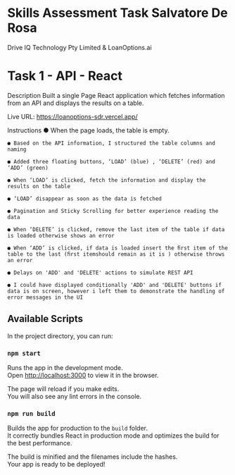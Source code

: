 # Skills Assessment Task Salvatore De Rosa

Drive IQ Technology Pty Limited
&
LoanOptions.ai

# Task 1 - API - React

Description
Built a single Page React application which fetches information from an API and displays
the results on a table.

Live URL:
https://loanoptions-sdr.vercel.app/

Instructions
● When the page loads, the table is empty.

    ● Based on the API information, I structured the table columns and naming

    ● Added three floating buttons, ‘LOAD’ (blue) , ‘DELETE’ (red) and ‘ADD’ (green)

    ● When ‘LOAD’ is clicked, fetch the information and display the results on the table

    ● ‘LOAD’ disappear as soon as the data is fetched

    ● Pagination and Sticky Scrolling for better experience reading the data

    ● When ‘DELETE’ is clicked, remove the last item of the table if data is loaded otherwise shows an error

    ● When ‘ADD’ is clicked, if data is loaded insert the ﬁrst item of the table to the last (ﬁrst itemshould remain as it is ) otherwise throws an error

    ● Delays on 'ADD' and 'DELETE' actions to simulate REST API

    ● I could have displayed conditionally 'ADD' and 'DELETE' buttons if data is on screen, however i left them to demonstrate the handling of error messages in the UI

## Available Scripts

In the project directory, you can run:

### `npm start`

Runs the app in the development mode.\
Open [http://localhost:3000](http://localhost:3000) to view it in the browser.

The page will reload if you make edits.\
You will also see any lint errors in the console.

### `npm run build`

Builds the app for production to the `build` folder.\
It correctly bundles React in production mode and optimizes the build for the best performance.

The build is minified and the filenames include the hashes.\
Your app is ready to be deployed!
